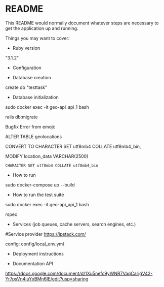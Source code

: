 # README

This README would normally document whatever steps are necessary to get the
application up and running.

Things you may want to cover:

* Ruby version

"3.1.2"

* Configuration

* Database creation

create db "testtask" 

* Database initialization

sudo docker exec -it geo-api_api_1 bash

rails db:migrate


Bugfix Error from emoji:

ALTER TABLE geolocations  

  CONVERT TO CHARACTER SET utf8mb4 COLLATE utf8mb4_bin,

MODIFY location_data VARCHAR(2500)

    CHARACTER SET utf8mb4 COLLATE utf8mb4_bin

* How to run 

sudo docker-compose up --build

* How to run the test suite

sudo docker exec -it geo-api_api_1 bash

rspec

* Services (job queues, cache servers, search engines, etc.)

#Service provider https://ipstack.com/

config: config/local_env.yml

* Deployment instructions

* Documentation API

https://docs.google.com/document/d/1Xu5nefc9yWNR7VaqCarjgV42-Yr7psVn4iuYxBMn6IE/edit?usp=sharing

